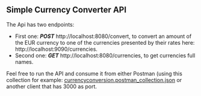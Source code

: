 ## Simple Currency Converter API

The Api has two endpoints:
* First one: **_POST_** http://localhost:8080/convert, to convert an amount of the EUR currency to one of the currencies presented by their rates here: http://localhost:9090/currencies.
* Second one: **_GET_** http://localhost:8080/currencies, to get currencies full names.

Feel free to run the API and consume it from either Postman (using this collection for example: [currencyconversion.postman_collection.json](currencyconversion.postman_collection.json) or another client that has 3000 as port.